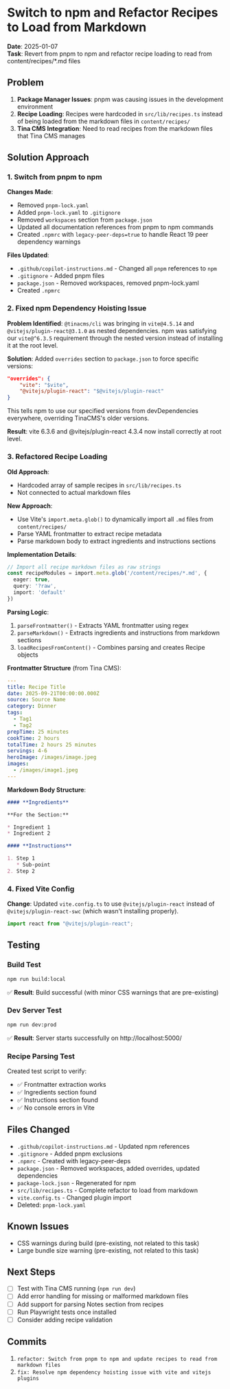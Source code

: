 # Switch to npm and Refactor Recipes to Load from Markdown

**Date**: 2025-01-07  
**Task**: Revert from pnpm to npm and refactor recipe loading to read from content/recipes/*.md files

## Problem

1. **Package Manager Issues**: pnpm was causing issues in the development environment
2. **Recipe Loading**: Recipes were hardcoded in `src/lib/recipes.ts` instead of being loaded from the markdown files in `content/recipes/`
3. **Tina CMS Integration**: Need to read recipes from the markdown files that Tina CMS manages

## Solution Approach

### 1. Switch from pnpm to npm

**Changes Made**:
- Removed `pnpm-lock.yaml`
- Added `pnpm-lock.yaml` to `.gitignore`
- Removed `workspaces` section from `package.json`
- Updated all documentation references from pnpm to npm commands
- Created `.npmrc` with `legacy-peer-deps=true` to handle React 19 peer dependency warnings

**Files Updated**:
- `.github/copilot-instructions.md` - Changed all `pnpm` references to `npm`
- `.gitignore` - Added pnpm files
- `package.json` - Removed workspaces, removed pnpm-lock.yaml
- Created `.npmrc`

### 2. Fixed npm Dependency Hoisting Issue

**Problem Identified**:
`@tinacms/cli` was bringing in `vite@4.5.14` and `@vitejs/plugin-react@3.1.0` as nested dependencies. npm was satisfying our `vite@^6.3.5` requirement through the nested version instead of installing it at the root level.

**Solution**:
Added `overrides` section to `package.json` to force specific versions:

```json
"overrides": {
    "vite": "$vite",
    "@vitejs/plugin-react": "$@vitejs/plugin-react"
}
```

This tells npm to use our specified versions from devDependencies everywhere, overriding TinaCMS's older versions.

**Result**: vite 6.3.6 and @vitejs/plugin-react 4.3.4 now install correctly at root level.

### 3. Refactored Recipe Loading

**Old Approach**:
- Hardcoded array of sample recipes in `src/lib/recipes.ts`
- Not connected to actual markdown files

**New Approach**:
- Use Vite's `import.meta.glob()` to dynamically import all `.md` files from `content/recipes/`
- Parse YAML frontmatter to extract recipe metadata
- Parse markdown body to extract ingredients and instructions sections

**Implementation Details**:

```typescript
// Import all recipe markdown files as raw strings
const recipeModules = import.meta.glob('/content/recipes/*.md', { 
  eager: true,
  query: '?raw',
  import: 'default'
})
```

**Parsing Logic**:
1. `parseFrontmatter()` - Extracts YAML frontmatter using regex
2. `parseMarkdown()` - Extracts ingredients and instructions from markdown sections
3. `loadRecipesFromContent()` - Combines parsing and creates Recipe objects

**Frontmatter Structure** (from Tina CMS):
```yaml
---
title: Recipe Title
date: 2025-09-21T00:00:00.000Z
source: Source Name
category: Dinner
tags:
  - Tag1
  - Tag2
prepTime: 25 minutes
cookTime: 2 hours
totalTime: 2 hours 25 minutes
servings: 4-6
heroImage: /images/image.jpeg
images:
  - /images/image1.jpeg
---
```

**Markdown Body Structure**:
```markdown
#### **Ingredients**

**For the Section:**

* Ingredient 1
* Ingredient 2

#### **Instructions**

1. Step 1
   * Sub-point
2. Step 2
```

### 4. Fixed Vite Config

**Change**:
Updated `vite.config.ts` to use `@vitejs/plugin-react` instead of `@vitejs/plugin-react-swc` (which wasn't installing properly).

```typescript
import react from "@vitejs/plugin-react";
```

## Testing

### Build Test
```bash
npm run build:local
```
✅ **Result**: Build successful (with minor CSS warnings that are pre-existing)

### Dev Server Test
```bash
npm run dev:prod
```
✅ **Result**: Server starts successfully on http://localhost:5000/

### Recipe Parsing Test
Created test script to verify:
- ✅ Frontmatter extraction works
- ✅ Ingredients section found
- ✅ Instructions section found
- ✅ No console errors in Vite

## Files Changed

- `.github/copilot-instructions.md` - Updated npm references
- `.gitignore` - Added pnpm exclusions
- `.npmrc` - Created with legacy-peer-deps
- `package.json` - Removed workspaces, added overrides, updated dependencies
- `package-lock.json` - Regenerated for npm
- `src/lib/recipes.ts` - Complete refactor to load from markdown
- `vite.config.ts` - Changed plugin import
- Deleted: `pnpm-lock.yaml`

## Known Issues

- CSS warnings during build (pre-existing, not related to this task)
- Large bundle size warning (pre-existing, not related to this task)

## Next Steps

- [ ] Test with Tina CMS running (`npm run dev`)
- [ ] Add error handling for missing or malformed markdown files
- [ ] Add support for parsing Notes section from recipes
- [ ] Run Playwright tests once installed
- [ ] Consider adding recipe validation

## Commits

1. `refactor: Switch from pnpm to npm and update recipes to read from markdown files`
2. `fix: Resolve npm dependency hoisting issue with vite and vitejs plugins`
